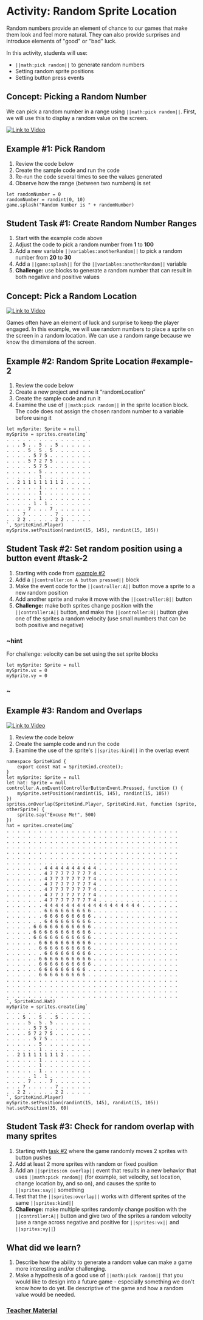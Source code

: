 # Activity: Random Sprite Location

Random numbers provide an element of chance to our games that make them look and feel more natural. They can also provide surprises and introduce elements of "good" or "bad" luck.

In this activity, students will use:
* ``||math:pick random||`` to generate random numbers
* Setting random sprite positions
* Setting button press events

## Concept: Picking a Random Number

We can pick a random number in a range using ``||math:pick random||``. First, we will use this to display a random value on the screen.

[![Link to Video](/static/thumbnail_play_video.png)](https://aka.ms/40544a-randomsplash)

## Example #1: Pick Random

1. Review the code below
2. Create the sample code and run the code
3. Re-run the code several times to see the values generated
4. Observe how the range (between two numbers) is set

```blocks
let randomNumber = 0
randomNumber = randint(0, 10)
game.splash("Random Number is " + randomNumber)
```

## Student Task #1: Create Random Number Ranges

1. Start with the example code above
2. Adjust the code to pick a random number from **1** to **100**
3. Add a new variable ``||variables:anotherRandom||`` to pick a random number from **20** to **30**
4. Add a ``||game:splash||`` for the ``||variables:anotherRandom||`` variable
5. **Challenge:** use blocks to generate a random number that can result in both negative and positive values

## Concept: Pick a Random Location

[![Link to Video](/static/thumbnail_play_video.png)](https://aka.ms/40544a-randomposition)

Games often have an element of luck and surprise to keep the player engaged. In this example, we will use random numbers to place a sprite on the screen in a random location. We can use a random range because we know the dimensions of the screen.

## Example #2: Random Sprite Location #example-2

1. Review the code below
2. Create a new project and name it “randomLocation”
3. Create the sample code and run it
4. Examine the use of ``||math:pick random||`` in the sprite location block. The code does not assign the chosen random number to a variable before using it

```blocks
let mySprite: Sprite = null
mySprite = sprites.create(img`
. . . . . . . . . . . . . . . .
. . . 5 . . 5 . . 5 . . . . . .
. . . . 5 . 5 . 5 . . . . . . .
. . . . . 5 7 5 . . . . . . . .
. . . . 5 7 2 7 5 . . . . . . .
. . . . . 5 7 5 . . . . . . . .
. . . . . . 5 . . . . . . . . .
. . . . . . 1 . . . . . . . . .
. . 2 1 1 1 1 1 1 1 2 . . . . .
. . . . . . 1 . . . . . . . . .
. . . . . . 1 . . . . . . . . .
. . . . . . 1 . . . . . . . . .
. . . . . 1 . 1 . . . . . . . .
. . . . 7 . . . 7 . . . . . . .
. . . 7 . . . . . 7 . . . . . .
. . 2 2 . . . . . 2 2 . . . . .
`, SpriteKind.Player)
mySprite.setPosition(randint(15, 145), randint(15, 105))
```

## Student Task #2: Set random position using a button event #task-2

1. Starting with code from [example #2](#example-2)
2. Add a ``||controller:on A button pressed||`` block
3. Make the event code for the ``||controller:A||`` button move a sprite to a new random position
4. Add another sprite and make it move with the ``||controller:B||`` button
5. **Challenge:** make both sprites change position with the ``||controller:A||`` button, and make the ``||controller:B||`` button give one of the sprites a random velocity (use small numbers that can be both positive and negative)

### ~hint

For challenge: velocity can be set using the set sprite blocks

```block
let mySprite: Sprite = null
mySprite.vx = 0
mySprite.vy = 0
```

### ~

## Example #3: Random and Overlaps

[![Link to Video](/static/thumbnail_play_video.png)](https://aka.ms/40544a-randompositionoverlap)

1. Review the code below
2. Create the sample code and run the code
3. Examine the use of the sprite's ``||sprites:kind||`` in the overlap event

```blocks
namespace SpriteKind {
    export const Hat = SpriteKind.create();
}
let mySprite: Sprite = null
let hat: Sprite = null
controller.A.onEvent(ControllerButtonEvent.Pressed, function () {
    mySprite.setPosition(randint(15, 145), randint(15, 105))
})
sprites.onOverlap(SpriteKind.Player, SpriteKind.Hat, function (sprite, otherSprite) {
    sprite.say("Excuse Me!", 500)
})
hat = sprites.create(img`
. . . . . . . . . . . . . . . . . . . . . . . . . . . . . . . .
. . . . . . . . . . . . . . . . . . . . . . . . . . . . . . . .
. . . . . . . . . . . . . . . . . . . . . . . . . . . . . . . .
. . . . . . . . . . . . . . . . . . . . . . . . . . . . . . . .
. . . . . . . . . . . . . . . . . . . . . . . . . . . . . . . .
. . . . . . . . . . . . . . . . . . . . . . . . . . . . . . . .
. . . . . . . . . . . . . . . . . . . . . . . . . . . . . . . .
. . . . . . . 4 4 4 4 4 4 4 4 4 4 . . . . . . . . . . . . . . .
. . . . . . . 4 7 7 7 7 7 7 7 7 4 . . . . . . . . . . . . . . .
. . . . . . . 4 7 7 7 7 7 7 7 7 4 . . . . . . . . . . . . . . .
. . . . . . . 4 7 7 7 7 7 7 7 7 4 . . . . . . . . . . . . . . .
. . . . . . . 4 7 7 7 7 7 7 7 7 4 . . . . . . . . . . . . . . .
. . . . . . . 4 7 7 7 7 7 7 7 7 4 . . . . . . . . . . . . . . .
. . . . . . . 4 7 7 7 7 7 7 7 7 4 . . . . . . . . . . . . . . .
. . . . . . . 4 4 4 4 4 4 4 4 4 4 4 4 4 4 4 4 4 4 . . . . . . .
. . . . . . . 6 6 6 6 6 6 6 6 6 . . . . . . . . . . . . . . . .
. . . . . . . 6 6 6 6 6 6 6 6 6 . . . . . . . . . . . . . . . .
. . . . . . . 6 4 6 6 6 6 6 6 6 . . . . . . . . . . . . . . . .
. . . . . 6 6 6 6 6 6 6 6 6 6 6 . . . . . . . . . . . . . . . .
. . . . . 6 6 6 6 6 6 6 6 6 6 6 . . . . . . . . . . . . . . . .
. . . . . 6 6 6 6 6 6 6 6 6 6 6 . . . . . . . . . . . . . . . .
. . . . . . 6 6 6 6 6 6 6 6 6 6 . . . . . . . . . . . . . . . .
. . . . . . 6 6 6 6 6 6 6 6 6 6 . . . . . . . . . . . . . . . .
. . . . . . . 6 6 6 6 6 6 6 6 6 . . . . . . . . . . . . . . . .
. . . . . . 6 6 6 6 6 6 6 6 6 6 . . . . . . . . . . . . . . . .
. . . . . . 6 6 6 6 6 6 6 6 6 6 . . . . . . . . . . . . . . . .
. . . . . . 6 6 6 6 6 6 6 6 6 . . . . . . . . . . . . . . . . .
. . . . . . 6 6 6 6 6 6 6 6 6 . . . . . . . . . . . . . . . . .
. . . . . . . . . . . . . . . . . . . . . . . . . . . . . . . .
. . . . . . . . . . . . . . . . . . . . . . . . . . . . . . . .
. . . . . . . . . . . . . . . . . . . . . . . . . . . . . . . .
. . . . . . . . . . . . . . . . . . . . . . . . . . . . . . . .
`, SpriteKind.Hat)
mySprite = sprites.create(img`
. . . . . . . . . . . . . . . .
. . . 5 . . 5 . . 5 . . . . . .
. . . . 5 . 5 . 5 . . . . . . .
. . . . . 5 7 5 . . . . . . . .
. . . . 5 7 2 7 5 . . . . . . .
. . . . . 5 7 5 . . . . . . . .
. . . . . . 5 . . . . . . . . .
. . . . . . 1 . . . . . . . . .
. . 2 1 1 1 1 1 1 1 2 . . . . .
. . . . . . 1 . . . . . . . . .
. . . . . . 1 . . . . . . . . .
. . . . . . 1 . . . . . . . . .
. . . . . 1 . 1 . . . . . . . .
. . . . 7 . . . 7 . . . . . . .
. . . 7 . . . . . 7 . . . . . .
. . 2 2 . . . . . 2 2 . . . . .
`, SpriteKind.Player)
mySprite.setPosition(randint(15, 145), randint(15, 105))
hat.setPosition(35, 60)
```

## Student Task #3: Check for random overlap with many sprites

1. Starting with [task #2](#task-2) where the game randomly moves 2 sprites with button pushes
2. Add at least 2 more sprites with random or fixed position
3. Add an ``||sprites:on overlap||`` event that results in a new behavior that uses ``||math:pick random||`` (for example, set velocity, set location, change location by, and so on), and causes the sprite to ``||sprites:say||`` something
4. Test that the ``||sprites:overlap||`` works with different sprites of the same ``||sprites:kind||``
5. **Challenge:** make multiple sprites randomly change position with the ``||controller:A||`` button and give two of the sprites a random velocity (use a range across negative and positive for ``||sprites:vx||`` and ``||sprites:vy||``)

## What did we learn?

1. Describe how the ability to generate a random value can make a game more interesting and/or challenging.
2. Make a hypothesis of a good use of ``||math:pick random||`` that you would like to design into a future game - especially something we don't know how to do yet. Be descriptive of the game and how a random value would be needed.

### [Teacher Material](/courses/csintro1/about/teachers)

